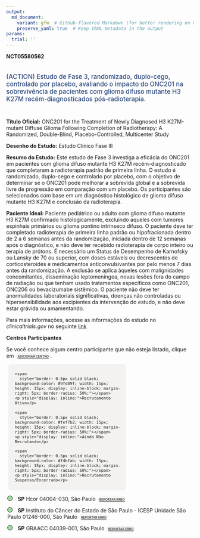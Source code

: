 ```yaml
---
output: 
  md_document:
    variant: gfm  # GitHub-flavored Markdown (for better rendering on GitHub)
    preserve_yaml: true  # Keep YAML metadata in the output
params:
  trial: ''
---
```


<script async src="https://scripts.simpleanalyticscdn.com/latest.js"></script>

**NCT05580562**

<div style="padding: 5px 5px 5px 0px; font-size: 1.20em; font-weight: 500; color: #2E4A7F; text-align: left; margin-bottom: 20px">

(ACTION) Estudo de Fase 3, randomizado, duplo-cego, controlado por
placebo, avaliando o impacto do ONC201 na sobrevivência de pacientes com
glioma difuso mutante H3 K27M recém-diagnosticados pós-radioterapia.

</div>

**Título Oficial:** ONC201 for the Treatment of Newly Diagnosed H3
K27M-mutant Diffuse Glioma Following Completion of Radiotherapy: A
Randomized, Double-Blind, Placebo-Controlled, Multicenter Study

**Desenho do Estudo:** Estudo Clinico Fase III

**Resumo do Estudo:** Este estudo de Fase 3 investiga a eficácia do
ONC201 em pacientes com glioma difuso mutante H3 K27M
recém-diagnosticado que completaram a radioterapia padrão de primeira
linha. O estudo é randomizado, duplo-cego e controlado por placebo, com
o objetivo de determinar se o ONC201 pode melhorar a sobrevida global e
a sobrevida livre de progressão em comparação com um placebo. Os
participantes são selecionados com base em um diagnóstico histológico de
glioma difuso mutante H3 K27M e conclusão da radioterapia.

**Paciente Ideal:** Paciente pediátrico ou adulto com glioma difuso
mutante H3 K27M confirmado histologicamente, excluindo aqueles com
tumores espinhais primários ou glioma pontino intrínseco difuso. O
paciente deve ter completado radioterapia de primeira linha padrão ou
hipofracionada dentro de 2 a 6 semanas antes da randomização, iniciada
dentro de 12 semanas após o diagnóstico, e não deve ter recebido
radioterapia de corpo inteiro ou terapia de prótons. É necessário um
Status de Desempenho de Karnofsky ou Lansky de 70 ou superior, com doses
estáveis ou decrescentes de corticosteroides e medicamentos
anticonvulsivantes por pelo menos 7 dias antes da randomização. A
exclusão se aplica àqueles com malignidades concomitantes, disseminação
leptomeníngea, novas lesões fora do campo de radiação ou que tenham
usado tratamentos específicos como ONC201, ONC206 ou bevacizumabe
sistêmico. O paciente não deve ter anormalidades laboratoriais
significativas, doenças não controladas ou hipersensibilidade aos
excipientes da intervenção do estudo, e não deve estar grávida ou
amamentando.

Para mais informações, acesse as informações do estudo no
*clinicaltrials.gov* no seguinte
[link](https://clinicaltrials.gov/ct2/show/NCT05580562)

**Centros Participantes**

Se você conhece algum centro participante que não esteja listado, clique
em
<span style="color: #2E4A7F; margin-left: 2px; padding: 4px; background-color: #f3f2f1; border-radius: 8px; font-weight: 500; font-size: 0.6em"><a
href="https://cancertrialsbr.shinyapps.io/formsapp?study_nct_id=NCT05580562&amp;location_id=N%2FA&amp;location_full_name=N%2FA&amp;form_type=Adicionar%20Centro"
target="_blank">ADICIONAR CENTRO</a></span>.

<div style="margin-bottom: 8px; margin-left: 5px; padding: 8px; max-width: 300px; background-color: #f3f2f1; border-radius: 8px; font-size: 0.9em">

<div style="margin-left: 10px;">

    <span 
      style="border: 0.5px solid black; background-color: #9fd89f; width: 15px; height: 15px; display: inline-block; margin-right: 5px; border-radius: 50%;"></span>
    <p style="display: inline;">Recrutamento Ativo</p>

</div>

<div style="margin-left: 10px;">

    <span 
      style="border: 0.5px solid black; background-color: #fef7b2; width: 15px; height: 15px; display: inline-block; margin-right: 5px; border-radius: 50%;"></span>
    <p style="display: inline;">Ainda Não Recrutando</p>

</div>

<div style="margin-left: 10px;">

    <span 
      style="border: 0.5px solid black; background-color: #f4bfab; width: 15px; height: 15px; display: inline-block; margin-right: 5px; border-radius: 50%;"></span>
    <p style="display: inline;">Recrutamento Suspenso/Encerrado</p>

</div>

</div>

<div style="margin: 3px;">

<span style="border: 0.5px solid black; display: inline-block; width: 12px; height: 12px; border-radius: 50%; margin-right: 10px; padding-bottom: 0px; background-color: #9fd89f;"></span>
<b>SP</b> Hcor 04004-030, São Paulo
<span style="color: #2E4A7F; margin-left: 2px; padding: 4px; background-color: #f3f2f1; border-radius: 8px; font-weight: 500; font-size: 0.6em"><a
href="https://cancertrialsbr.shinyapps.io/formsapp?study_nct_id=NCT05580562&amp;location_id=HCORRESEARCHINSTITUTESAOPAULOBRAZIL&amp;location_full_name=Hcor%2C%2004004-030%2C%20S%C3%A3o%20Paulo&amp;form_type=Reportar%20Erro"
target="_blank">REPORTAR ERRO</a></span>

</div>

<div style="margin: 3px;">

<span style="border: 0.5px solid black; display: inline-block; width: 12px; height: 12px; border-radius: 50%; margin-right: 10px; padding-bottom: 0px; background-color: #9fd89f;"></span>
<b>SP</b> Instituto do Câncer do Estado de São Paulo - ICESP Unidade São
Paulo 01246-000, São Paulo
<span style="color: #2E4A7F; margin-left: 2px; padding: 4px; background-color: #f3f2f1; border-radius: 8px; font-weight: 500; font-size: 0.6em"><a
href="https://cancertrialsbr.shinyapps.io/formsapp?study_nct_id=NCT05580562&amp;location_id=INSTITUTODOCANCERDOESTADODESAOPAULOSAOPAULOBRAZIL&amp;location_full_name=Instituto%20do%20C%C3%A2ncer%20do%20Estado%20de%20S%C3%A3o%20Paulo%20-%20ICESP%20Unidade%20S%C3%A3o%20Paulo%2C%2001246-000%2C%20S%C3%A3o%20Paulo&amp;form_type=Reportar%20Erro"
target="_blank">REPORTAR ERRO</a></span>

</div>

<div style="margin: 3px;">

<span style="border: 0.5px solid black; display: inline-block; width: 12px; height: 12px; border-radius: 50%; margin-right: 10px; padding-bottom: 0px; background-color: #9fd89f;"></span>
<b>SP</b> GRAACC 04039-001, São Paulo
<span style="color: #2E4A7F; margin-left: 2px; padding: 4px; background-color: #f3f2f1; border-radius: 8px; font-weight: 500; font-size: 0.6em"><a
href="https://cancertrialsbr.shinyapps.io/formsapp?study_nct_id=NCT05580562&amp;location_id=HOSPITALDOGRAACCSAOPAULO04023062BRAZIL&amp;location_full_name=GRAACC%2C%2004039-001%2C%20S%C3%A3o%20Paulo&amp;form_type=Reportar%20Erro"
target="_blank">REPORTAR ERRO</a></span>

</div>
